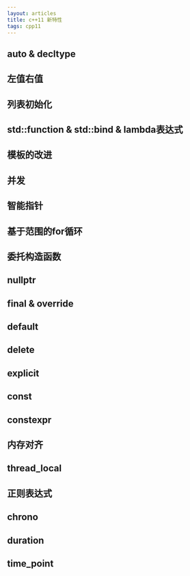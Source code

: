 ```yaml
---
layout: articles
title: c++11 新特性
tags: cpp11
---
```



## auto & decltype



## 左值右值


## 列表初始化


## std::function & std::bind & lambda表达式


## 模板的改进


## 并发


## 智能指针


## 基于范围的for循环

## 委托构造函数



## nullptr


## final & override


## default


## delete



## explicit

## const

## constexpr


## 内存对齐


## thread_local


## 正则表达式

## chrono

## duration

## time_point